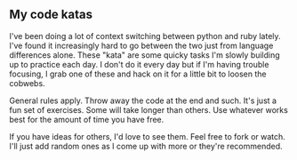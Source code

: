 My code katas
--------------

I've been doing a lot of context switching between python and ruby lately. I've found it increasingly hard to go between the two just from language differences alone.
These "kata" are some quicky tasks I'm slowly building up to practice each day. I don't do it every day but if I'm having trouble focusing, I grab one of these and hack on it for a little bit to loosen the cobwebs.

General rules apply. Throw away the code at the end and such. It's just a fun set of exercises. Some will take longer than others. Use whatever works best for the amount of time you have free.

If you have ideas for others, I'd love to see them. Feel free to fork or watch. I'll just add random ones as I come up with more or they're recommended.
